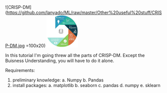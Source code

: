 ![CRISP-DM](https://github.com/lanyado/ML/raw/master/Other%20useful%20stuff/CRISP-DM.jpg =100x20)
<img src="https://github.com/lanyado/ML/raw/master/Other%20useful%20stuff/CRISP-DM.jpg" alt="CRISP-DM" style="width:100px;"/>

In this tutorial I'm going threw all the parts of CRISP-DM.
Except the Buisness Understanding, you will have to do it alone.


Requirements:
1. preliminary knowledge:
	a. Numpy
	b. Pandas
2. install packages:
	a. matplotlib
	b. seaborn
	c. pandas
	d. numpy
	e. sklearn
